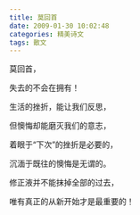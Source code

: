 ```yaml
---
title: 莫回首
date: 2009-01-30 10:02:48
categories: 精美诗文
tags: 散文
---
```


莫回首，

失去的不会在拥有！

生活的挫折，能让我们反思，

但懊悔却能磨灭我们的意志，

着眼于“下次”的挫折是必要的，

沉湎于既往的懊悔是无谓的。

修正液并不能抹掉全部的过去，

唯有真正的从新开始才是最重要的！
